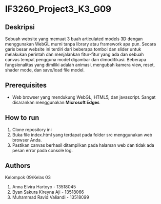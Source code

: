 # IF3260_Project3_K3_G09
## Deskripsi
Sebuah website yang memuat 3 buah articulated models 3D dengan menggunakan WebGL murni tanpa library atau framework apa pun. Secara garis besar website ini terdiri dari beberapa tombol dan slider untuk melakukan perintah dan menjalankan fitur-fitur yang ada dan sebuah canvas tempat pengguna model digambar dan dimodifikasi. Beberapa fungsionalitas yang dimiliki adalah animasi, mengubah kamera view, reset, shader mode, dan save/load file model.

## Prerequisites
* Web browser yang mendukung WebGL, HTML5, dan javascript. Sangat disarankan menggunakan <b>Microsoft Edges</b>

## How to run
1. Clone repository ini
2. Buka file index.html yang terdapat pada folder src menggunakan web browser Anda.
3. Pastikan canvas berhasil ditampilkan pada halaman web dan tidak ada pesan error pada console log.

## Authors
Kelompok 09/Kelas 03
1. Anna Elvira Hartoyo - 13518045
2. Byan Sakura Kireyna Aji - 13518066
3. Muhammad Ravid Valiandi - 13518099


